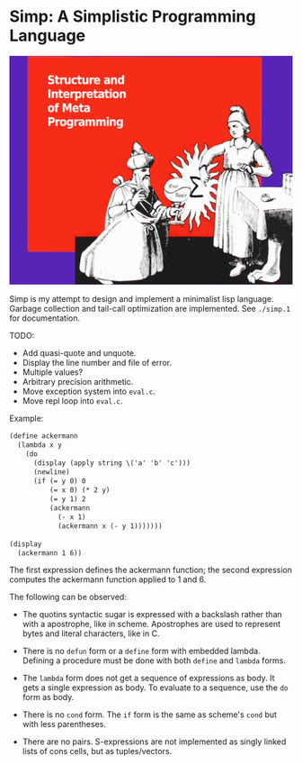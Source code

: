 # Simp: A Simplistic Programming Language

![A wizard kneeling in front of a down pointing witch](./simp.png)

Simp is my attempt to design and implement a minimalist lisp language.
Garbage collection and tail-call optimization are implemented.
See `./simp.1` for documentation.

TODO:
* Add quasi-quote and unquote.
* Display the line number and file of error.
* Multiple values?
* Arbitrary precision arithmetic.
* Move exception system into `eval.c`.
* Move repl loop into `eval.c`.

Example:

```
(define ackermann
  (lambda x y
    (do
      (display (apply string \('a' 'b' 'c')))
      (newline)
      (if (= y 0) 0
          (= x 0) (* 2 y)
          (= y 1) 2
          (ackermann
            (- x 1)
            (ackermann x (- y 1)))))))

(display
  (ackermann 1 6))
```

The first expression defines the ackermann function; the second
expression computes the ackermann function applied to 1 and 6.

The following can be observed:

* The quotins syntactic sugar is expressed with a backslash rather than
  with a apostrophe, like in scheme.  Apostrophes are used to represent
  bytes and literal characters, like in C.

* There is no `defun` form or a `define` form with embedded lambda.
  Defining a procedure must be done with both `define` and `lambda`
  forms.

* The `lambda` form does not get a sequence of expressions as body.  It
  gets a single expression as body.  To evaluate to a sequence, use the
  `do` form as body.

* There is no `cond` form. The `if` form is the same as scheme's `cond`
  but with less parentheses.

* There are no pairs.  S-expressions are not implemented as singly
  linked lists of cons cells, but as tuples/vectors.
